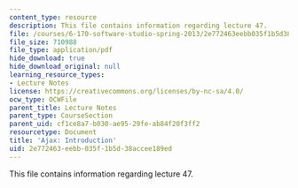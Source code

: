 ```yaml
---
content_type: resource
description: This file contains information regarding lecture 47.
file: /courses/6-170-software-studio-spring-2013/2e772463eebb035f1b5d38accee189ed_MIT6_170S13_47-asyn-intro.pdf
file_size: 710988
file_type: application/pdf
hide_download: true
hide_download_original: null
learning_resource_types:
- Lecture Notes
license: https://creativecommons.org/licenses/by-nc-sa/4.0/
ocw_type: OCWFile
parent_title: Lecture Notes
parent_type: CourseSection
parent_uid: cf1ce8a7-b030-ae95-29fe-ab84f20f3ff2
resourcetype: Document
title: 'Ajax: Introduction'
uid: 2e772463-eebb-035f-1b5d-38accee189ed
---
```

This file contains information regarding lecture 47.